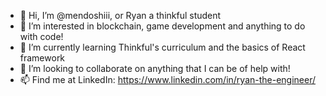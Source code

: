 - 👋 Hi, I’m @mendoshiii, or Ryan a thinkful student
- 👀 I’m interested in blockchain, game development and anything to do with code!
- 🌱 I’m currently learning Thinkful's curriculum and the basics of React framework
- 💞️ I’m looking to collaborate on anything that I can be of help with!
- 📫 Find me at LinkedIn: https://www.linkedin.com/in/ryan-the-engineer/

<!---
mendoshiii/mendoshiii is a ✨ special ✨ repository because its `README.md` (this file) appears on your GitHub profile.
You can click the Preview link to take a look at your changes.
--->
